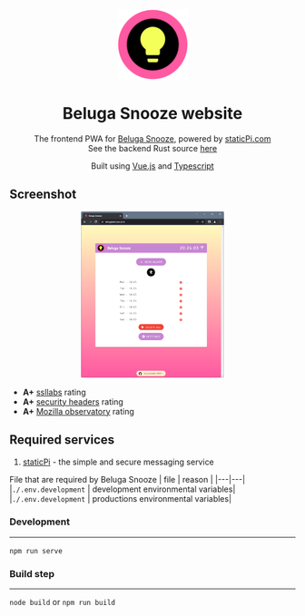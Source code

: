 <p align="center">
	<img src='./.github/logo.svg' width='125px' />
</p>

<h1 align="center">Beluga Snooze website</h1>

<p align="center">
	The frontend PWA for <a href='https://www.belugasnooze.com' target='_blank' rel='noopener noreferrer'>Beluga Snooze</a>, powered by <a href='https://www.staticpi.com' target='_blank' rel='noopener noreferrer'>staticPi.com</a>
	<br>
	See the backend Rust source <a href='https://www.github.com/mrjackwills/belugasnooze_pi' target='_blank' rel='noopener noreferrer'>here</a>
</p>
<p align="center">
	Built using <a href='https://vuejs.org/' target='_blank' rel='noopener noreferrer'>Vue.js</a> and <a href='https://www.typescriptlang.org/' target='_blank' rel='noopener noreferrer'>Typescript</a>
</p>

## Screenshot
<p align="center">
	<a href="https://raw.githubusercontent.com/mrjackwills/belugasnooze_vue/main/.github/screenshot.png" target='_blank' rel='noopener noreferrer'>
		<img src='./.github/screenshot.png' width='50%'/>
	</a>
</p>

<p align="center">
	<ul>
		<li><strong>A+</strong> <a href='https://www.ssllabs.com/ssltest/analyze.html?d=www.belugasnooze.com' target='_blank' rel='noopener noreferrer'>ssllabs</a> rating</li>
		<li><strong>A+</strong> <a href='https://securityheaders.com/?q=https%3A%2F%2Fwww.belugasnooze.com%2F&followRedirects=on' target='_blank' rel='noopener noreferrer'>security headers</a> rating</li>
		<li><strong>A+</strong> <a href='https://observatory.mozilla.org/analyze/www.belugasnooze.com' target='_blank' rel='noopener noreferrer'>Mozilla observatory</a> rating</li>
	</ul>
</p>

## Required services

1) <a href='https://www.staticpi.com/' target='_blank' rel='noopener noreferrer'>staticPi</a> - the simple and secure messaging service

File that are required by Beluga Snooze
| file | reason |
|---|---|
|```./.env.development```	| development environmental variables|
|```./.env.development```	| productions environmental variables|

### Development
---

```npm run serve```

### Build step
---
```node build``` or ```npm run build```